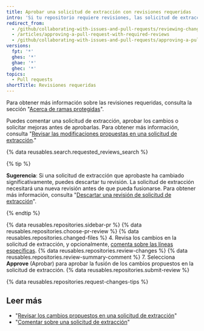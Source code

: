 ```yaml
---
title: Aprobar una solicitud de extracción con revisiones requeridas
intro: 'Si tu repositorio requiere revisiones, las solicitud de extracción deben tener un número específico de revisiones de aprobación de personas con permisos de _escritura_ o _administración_ en el repositorio antes de que puedan ser fusionados.'
redirect_from:
  - /github/collaborating-with-issues-and-pull-requests/reviewing-changes-in-pull-requests/approving-a-pull-request-with-required-reviews
  - /articles/approving-a-pull-request-with-required-reviews
  - /github/collaborating-with-issues-and-pull-requests/approving-a-pull-request-with-required-reviews
versions:
  fpt: '*'
  ghes: '*'
  ghae: '*'
  ghec: '*'
topics:
  - Pull requests
shortTitle: Revisiones requeridas
---
```


Para obtener más información sobre las revisiones requeridas, consulta la sección "[Acerca de ramas protegidas](/github/administering-a-repository/about-protected-branches#require-pull-request-reviews-before-merging)".

Puedes comentar una solicitud de extracción, aprobar los cambios o solicitar mejoras antes de aprobarlas. Para obtener más información, consulta "[Revisar las modificaciones propuestas en una solicitud de extracción](/articles/reviewing-proposed-changes-in-a-pull-request)."

{% data reusables.search.requested_reviews_search %}

{% tip %}

**Sugerencia**: Si una solicitud de extracción que aprobaste ha cambiado significativamente, puedes descartar tu revisión. La solicitud de extracción necesitará una nueva revisión antes de que pueda fusionarse. Para obtener más información, consulta "[Descartar una revisión de solicitud de extracción](/articles/dismissing-a-pull-request-review)".

{% endtip %}

{% data reusables.repositories.sidebar-pr %}
{% data reusables.repositories.choose-pr-review %}
{% data reusables.repositories.changed-files %}
4. Revisa los cambios en la solicitud de extracción, y opcionalmente, [comenta sobre las líneas específicas](/articles/reviewing-proposed-changes-in-a-pull-request/#starting-a-review).
{% data reusables.repositories.review-changes %}
{% data reusables.repositories.review-summary-comment %}
7. Selecciona **Approve** (Aprobar) para aprobar la fusión de los cambios propuestos en la solicitud de extracción.
{% data reusables.repositories.submit-review %}

{% data reusables.repositories.request-changes-tips %}

## Leer más

- "[Revisar los cambios propuestos en una solicitud de extracción](/articles/reviewing-proposed-changes-in-a-pull-request)"
- "[Comentar sobre una solicitud de extracción](/articles/commenting-on-a-pull-request)"
